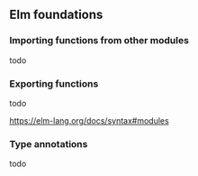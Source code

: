 ## Elm foundations

### Importing functions from other modules

todo

### Exporting functions

todo

https://elm-lang.org/docs/syntax#modules


### Type annotations

todo
